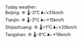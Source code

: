 Today weather:  
Beijing: ☀️   🌡️-3°C 🌬️↘31km/h  
Tianjin: ☀️   🌡️-3°C 🌬️→15km/h  
Shijiazhuang: ☀️   🌡️+1°C 🌬️↘20km/h  
Tangshan: ☀️   🌡️-4°C 🌬️→16km/h  
